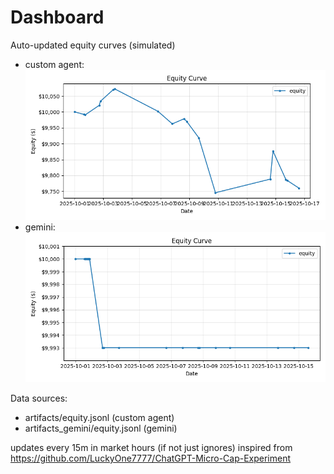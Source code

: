 # Dashboard

Auto-updated equity curves (simulated)

- custom agent: ![Equity Curve](artifacts/equity.png?v=e200174)
- gemini: ![Equity Curve (Gemini)](artifacts_gemini/equity.png?v=e200174)

Data sources:
- artifacts/equity.jsonl (custom agent)
- artifacts_gemini/equity.jsonl (gemini)

updates every 15m in market hours (if not just ignores)
inspired from https://github.com/LuckyOne7777/ChatGPT-Micro-Cap-Experiment